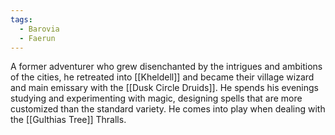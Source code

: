 ```yaml
---
tags:
  - Barovia
  - Faerun
---
```


A former adventurer who grew disenchanted by the intrigues and ambitions of the cities, he retreated into [[Kheldell]] and became their village wizard and main emissary with the [[Dusk Circle Druids]]. He spends his evenings studying and experimenting with magic, designing spells that are more customized than the standard variety. He comes into play when dealing with the [[Gulthias Tree]] Thralls.

 
